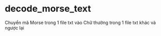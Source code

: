 # decode_morse_text

Chuyển mã Morse trong 1 file txt vào Chữ thường trong 1 file txt khác và ngược lại
